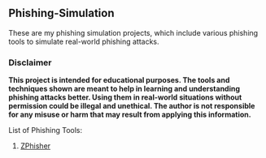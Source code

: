## Phishing-Simulation
These are my phishing simulation projects, which include various phishing tools to simulate real-world phishing attacks.  

### Disclaimer
**This project is intended for educational purposes. The tools and techniques shown are meant to help in learning and understanding phishing attacks better. Using them in real-world situations without permission could be illegal and unethical. The author is not responsible for any misuse or harm that may result from applying this information.**  

List of Phishing Tools:  
1. [ZPhisher](/ZPhisher-Sim)
